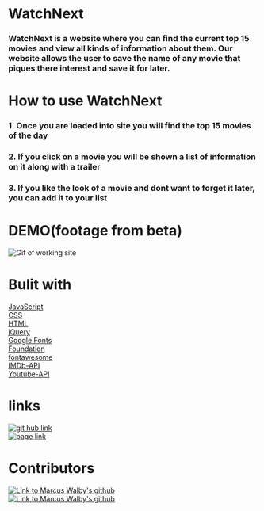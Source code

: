 
# WatchNext 
### WatchNext is a website where you can find the current top 15 movies and view all kinds of information about them. Our website allows the user to save the name of any movie that piques there interest and save it for later. 

# How to use WatchNext
### 1. Once you are loaded into site you will find the top 15 movies of the day
### 2. If you click on a movie you will be shown a list of information on it along with a trailer
### 3. If you like the look of a movie and dont want to forget it later, you can add it to your list




# DEMO(footage from beta)
![Gif of working site](https://media.giphy.com/media/YEvofUum1bdNIxnxDz/giphy.gif)

# Bulit with
[JavaScript](https://www.javascript.com/)<br>
[CSS](https://en.wikipedia.org/wiki/CSS)<br>
[HTML](https://en.wikipedia.org/wiki/HTML)<br>
[jQuery](https://jquery.com/)<br>
[Google Fonts](https://fonts.google.com/)<br>
[Foundation](https://get.foundation/)<br>
[fontawesome](https://fontawesome.com/)<br>
[IMDb-API](https://imdb-api.com/)<br>
[Youtube-API](https://developers.google.com/youtube/v3)
# links
[![git hub link](https://img.shields.io/badge/WatchNext-Vist-brightgreen)](https://bppearsall.github.io/watch-Next/)<br>
[![page link](https://img.shields.io/badge/GitHub-Vist-blue)](https://github.com/BPpearsall/watch-Next)
# Contributors
[![Link to Marcus Walby's github](https://img.shields.io/badge/Marcus%20Walby-GitHub-yellow)](https://github.com/Mwalbyy) <br>
[![Link to Marcus Walby's github](https://img.shields.io/badge/Blake%20Pearsall-GitHub-yellow)](https://github.com/BPpearsall)